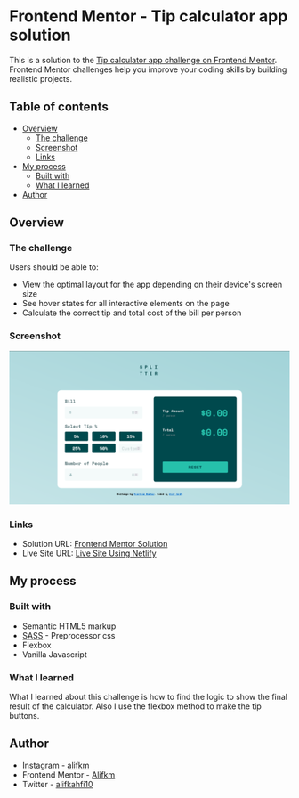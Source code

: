 # Frontend Mentor - Tip calculator app solution

This is a solution to the [Tip calculator app challenge on Frontend Mentor](https://www.frontendmentor.io/challenges/tip-calculator-app-ugJNGbJUX). Frontend Mentor challenges help you improve your coding skills by building realistic projects.

## Table of contents

- [Overview](#overview)
  - [The challenge](#the-challenge)
  - [Screenshot](#screenshot)
  - [Links](#links)
- [My process](#my-process)
  - [Built with](#built-with)
  - [What I learned](#what-i-learned)
- [Author](#author)

## Overview

### The challenge

Users should be able to:

- View the optimal layout for the app depending on their device's screen size
- See hover states for all interactive elements on the page
- Calculate the correct tip and total cost of the bill per person

### Screenshot

![](./images/screenshot-challenge.png)


### Links

- Solution URL: [Frontend Mentor Solution](https://www.frontendmentor.io/solutions/tip-calculator-app-main-using-html-scss-and-vanilla-javascript-KXCwblJj24)
- Live Site URL: [Live Site Using Netlify](https://darling-nougat-b807ba.netlify.app/)

## My process

### Built with

- Semantic HTML5 markup
- [SASS](https://sass-lang.com/) - Preprocessor css
- Flexbox
- Vanilla Javascript

### What I learned

What I learned about this challenge is how to find the logic to show the final result of the calculator. Also I use the flexbox method to make the tip buttons.

## Author

- Instagram - [alifkm](https://www.instagram.com/alifkm/)
- Frontend Mentor - [Alifkm](https://www.frontendmentor.io/profile/Alifkm)
- Twitter - [alifkahfi10](https://twitter.com/AlifKahfi10?t=nxZrhm9DfsdiNFUcbeGSZA&s=06)